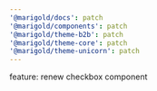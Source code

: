 ```yaml
---
'@marigold/docs': patch
'@marigold/components': patch
'@marigold/theme-b2b': patch
'@marigold/theme-core': patch
'@marigold/theme-unicorn': patch
---
```


feature: renew checkbox component
